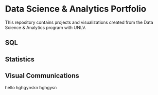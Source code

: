 # Data Science & Analytics Portfolio
This repository contains projects and visualizations created from the Data
Science & Analytics program with UNLV.
## SQL
## Statistics
## Visual Communications
hello
hghgynskn
hghgysn
